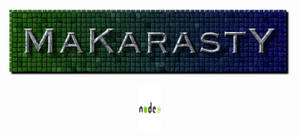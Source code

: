 <p align="center"><img src="https://github.com/makarasty/MaKarastY/blob/main/makarasty.png"</p>
<p align="center">
<a href="https://nodejs.org" target="_blank"> <img src="https://raw.githubusercontent.com/devicons/devicon/master/icons/nodejs/nodejs-original-wordmark.svg" alt="nodejs" width="40" height="80"/></a>
</p>
